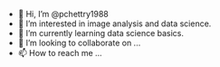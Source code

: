 - 👋 Hi, I’m @pchettry1988
- 👀 I’m interested in image analysis and data science.
- 🌱 I’m currently learning data science basics.
- 💞️ I’m looking to collaborate on ...
- 📫 How to reach me ...

<!---
pchettry1988/pchettry1988 is a ✨ special ✨ repository because its `README.md` (this file) appears on your GitHub profile.
You can click the Preview link to take a look at your changes.
--->
